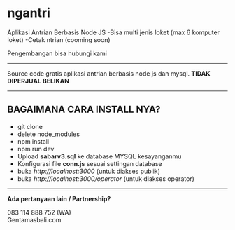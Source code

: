 # ngantri
Aplikasi Antrian Berbasis Node JS
-Bisa multi jenis loket (max 6 komputer loket)
-Cetak ntrian (cooming soon)

Pengembangan bisa hubungi kami
<hr>

Source code gratis aplikasi antrian berbasis node js dan mysql. <b>TIDAK DIPERJUAL BELIKAN</b>

<hr>
<h2>BAGAIMANA CARA INSTALL NYA?</h3>
<ul>
  <li>git clone </li>
  <li>delete node_modules</li>
  <li>npm install</li>
  <li>npm run dev</li>
  <li>Upload <b>sabarv3.sql</b> ke database MYSQL kesayanganmu</li>
  <li>Konfigurasi file <b>conn.js</b> sesuai settingan database</li>
  <li>buka <i>http://localhost:3000</i> (untuk diakses publik)</li>
  <li>buka <i>http://localhost:3000/operator</i> (untuk diakses operator)</li>
</ul>
<hr>
<b>Ada pertanyaan lain / Partnership?</b><br>
<p>083 114 888 752 (WA)<br> Gentamasbali.com</p>

